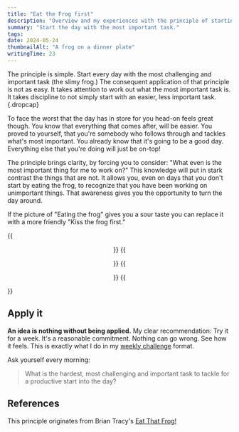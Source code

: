 ```yaml
---
title: "Eat the Frog first"
description: "Overview and my experiences with the principle of starting the day with the most challenging and important task. Kiss the frog first!"
summary: "Start the day with the most important task."
tags:
date: 2024-05-24
thumbnailAlt: "A frog on a dinner plate"
writingTime: 23
---
```


The principle is simple.
Start every day with the most challenging and important task (the slimy
frog.)
The consequent application of that principle is not as easy.
It takes attention to work out what the most important task is.
It takes discipline to not simply start with an easier, less important task.
{.dropcap}

To face the worst that the day has in store for you head-on feels great
though.
You know that everything that comes after, will be easier.
You proved to yourself, that you're somebody who follows through and tackles
what's most important.
You already know that it's going to be a good day.
Everything else that you're doing will just be on-top!

The principle brings clarity, by forcing you to consider: "What even is the
most important thing for me to work on?"
This knowledge will put in stark contrast the things that are not.
It allows you, even on days that you don't start by eating the frog, to
recognize that you have been working on unimportant things.
That awareness gives you the opportunity to turn the day around.

If the picture of "Eating the frog" gives you a sour taste you can
replace it with a more friendly "Kiss the frog first."

{{<center>}}
    {{<figure src="eat-that-frog.jpeg" class="w-11/12" alt="A frog on a plate in front of you" caption="Eat the frog">}}
    {{<figure src="kiss-the-frog-first.jpeg" class="w-11/12" alt="Man kisses a frog in a pond" caption="Kiss the frog">}}
{{</center>}}

## Apply it

**An idea is nothing without being applied.**
My clear recommendation:
Try it for a week.
It's a reasonable commitment.
Nothing can go wrong.
See how it feels.
This is exactly what I do in my [weekly challenge](project/challenges)
format.

Ask yourself every morning:

> What is the hardest, most challenging and important task to tackle for a
productive start into the day?

## References

This principle originates from Brian Tracy's [Eat That Frog!](https://www.amazon.com/Eat-That-Frog-Great-Procrastinating/dp/162656941X)
